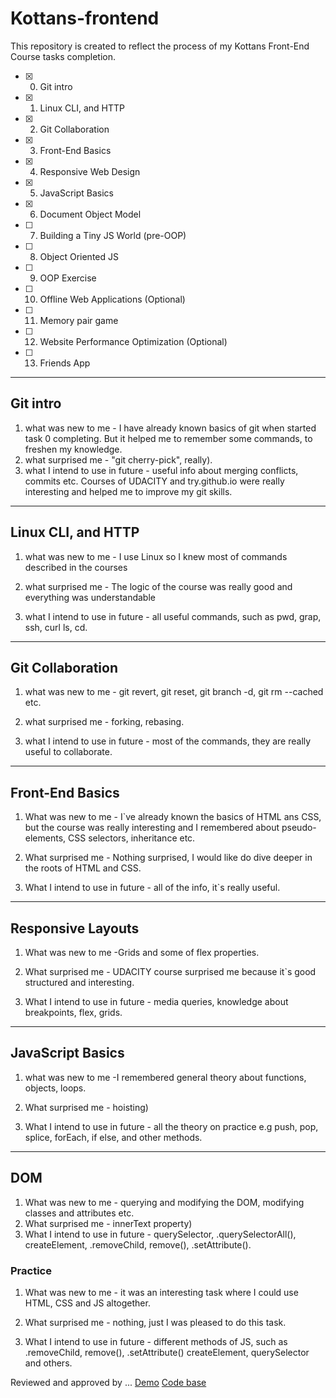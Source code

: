 # Kottans-frontend
This repository is created to reflect the process of my Kottans Front-End Course tasks completion.

 - [x] 0. Git intro
 - [x] 1. Linux CLI, and HTTP
 - [x] 2. Git Collaboration
 - [x] 3. Front-End Basics
 - [x] 4. Responsive Web Design
 - [x] 5. JavaScript Basics
 - [x] 6. Document Object Model
 - [ ] 7. Building a Tiny JS World (pre-OOP)
 - [ ] 8. Object Oriented JS
 - [ ] 9. OOP Exercise
 - [ ] 10. Offline Web Applications (Optional)
 - [ ] 11. Memory pair game
 - [ ] 12. Website Performance Optimization (Optional)
 - [ ] 13. Friends App

 ***
 ## Git intro
  1) what was new to me - I have already known basics of git when started task 0 completing. But it helped me to remember some commands, to freshen my knowledge.  
  2) what surprised me - "git cherry-pick", really).
  3) what I intend to use in future - useful info about merging conflicts, commits etc.
  Courses of UDACITY and try.github.io were really interesting and helped me to improve my git skills.


 ***
 ## Linux CLI, and HTTP

 1) what was new to me - I use Linux so I knew most of commands described in the courses

 2) what surprised me - The logic of the course was really good and everything was understandable

 3) what I intend to use in future - all useful commands, such as  pwd, grap, ssh, curl ls, cd.

 ***
 ## Git Collaboration

 1) what was new to me - git revert, git reset, git branch -d, git rm --cached etc.

 2) what surprised me - forking, rebasing.

 3) what I intend to use in future - most of the commands, they are really useful to collaborate.

 ***
 ## Front-End Basics

 1) What was new to me - I`ve already known the basics  of HTML ans CSS, but the course was really interesting and I remembered about pseudo-elements,  CSS selectors, inheritance etc.

 2) What surprised me - Nothing surprised, I would like do dive deeper in the roots of HTML and CSS.

 3) What I intend to use in future - all of the info, it`s really useful.


 ***
 ## Responsive Layouts

 1) What was new to me -Grids and some of flex properties.

 2) What surprised me - UDACITY course surprised me because it`s good structured and interesting.

 3) What I intend to use in future - media queries, knowledge about breakpoints, flex, grids.


 ***
 ## JavaScript Basics


 1) what was new to me -I remembered general theory about functions, objects, loops.

 2) What surprised me - hoisting)

 3) What I intend to use in future - all the theory on practice e.g push, pop, splice, forEach, if else, and other methods.


 ***

 ## DOM


1) What was new to me - querying and modifying the DOM, modifying classes and attributes etc.
2) What surprised me -  innerText property)
2) What I intend to use in future - querySelector,  .querySelectorAll(), createElement, .removeChild, remove(), .setAttribute().


### Practice

1) What was new to me - it was an interesting task where I could use HTML, CSS and JS altogether.

2) What surprised me - nothing, just I was pleased to do this task.

3) What I intend to use in future -  different methods of JS, such as  .removeChild, remove(), .setAttribute() createElement, querySelector and others.

Reviewed and approved by ...
[Demo](https://iamsokol.github.io/js_dom/)
[Code base](https://github.com/iamsokol/iamsokol.github.io/tree/master/js_dom)
